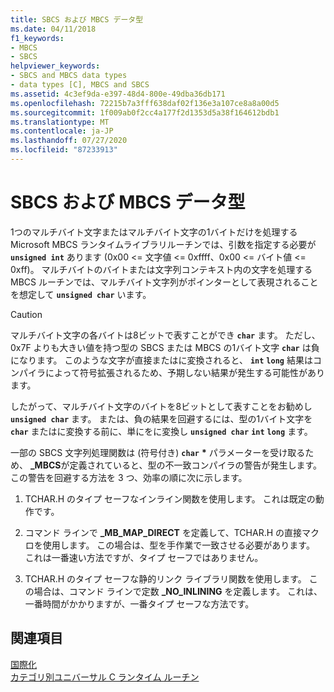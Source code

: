 ```yaml
---
title: SBCS および MBCS データ型
ms.date: 04/11/2018
f1_keywords:
- MBCS
- SBCS
helpviewer_keywords:
- SBCS and MBCS data types
- data types [C], MBCS and SBCS
ms.assetid: 4c3ef9da-e397-48d4-800e-49dba36db171
ms.openlocfilehash: 72215b7a3fff638daf02f136e3a107ce8a8a00d5
ms.sourcegitcommit: 1f009ab0f2cc4a177f2d1353d5a38f164612bdb1
ms.translationtype: MT
ms.contentlocale: ja-JP
ms.lasthandoff: 07/27/2020
ms.locfileid: "87233913"
---
```

# <a name="sbcs-and-mbcs-data-types"></a>SBCS および MBCS データ型

1つのマルチバイト文字またはマルチバイト文字の1バイトだけを処理する Microsoft MBCS ランタイムライブラリルーチンでは、引数を指定する必要が **`unsigned int`** あります (0x00 <= 文字値 <= 0xffff、0x00 <= バイト値 <= 0xff)。 マルチバイトのバイトまたは文字列コンテキスト内の文字を処理する MBCS ルーチンでは、マルチバイト文字列がポインターとして表現されることを想定して **`unsigned char`** います。

> [!CAUTION]
> マルチバイト文字の各バイトは8ビットで表すことができ **`char`** ます。 ただし、0x7F よりも大きい値を持つ型の SBCS または MBCS の1バイト文字 **`char`** は負になります。 このような文字が直接またはに変換されると、 **`int`** **`long`** 結果はコンパイラによって符号拡張されるため、予期しない結果が発生する可能性があります。

したがって、マルチバイト文字のバイトを8ビットとして表すことをお勧めし **`unsigned char`** ます。 または、負の結果を回避するには、型の1バイト文字を **`char`** またはに変換する前に、単にをに変換し **`unsigned char`** **`int`** **`long`** ます。

一部の SBCS 文字列処理関数は (符号付き) **`char`** <strong>\*</strong> パラメーターを受け取るため、 **_MBCS**が定義されていると、型の不一致コンパイラの警告が発生します。 この警告を回避する方法を 3 つ、効率の順に次に示します。

1. TCHAR.H のタイプ セーフなインライン関数を使用します。 これは既定の動作です。

1. コマンド ラインで **_MB_MAP_DIRECT** を定義して、TCHAR.H の直接マクロを使用します。 この場合は、型を手作業で一致させる必要があります。 これは一番速い方法ですが、タイプ セーフではありません。

1. TCHAR.H のタイプ セーフな静的リンク ライブラリ関数を使用します。 この場合は、コマンド ラインで定数 **_NO_INLINING** を定義します。 これは、一番時間がかかりますが、一番タイプ セーフな方法です。

## <a name="see-also"></a>関連項目

[国際化](../c-runtime-library/internationalization.md)<br/>
[カテゴリ別ユニバーサル C ランタイム ルーチン](../c-runtime-library/run-time-routines-by-category.md)<br/>
